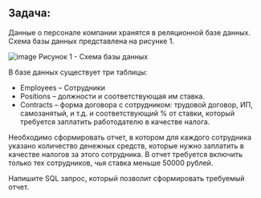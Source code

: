 ## Задача:

Данные о персонале компании хранятся в реляционной базе данных. Схема базы
данных представлена на рисунке 1.

![image](https://github.com/user-attachments/assets/41d65df9-d5f5-4e55-bdcf-ffdbfee1a17f)
Рисунок 1 - Схема базы данных

В базе данных существует три таблицы:
- Employees – Сотрудники
- Positions – должности и соответствующая им ставка.
- Contracts – форма договора с сотрудником: трудовой договор, ИП, самозанятый, и т.д. и соответствующий % от ставки, который требуется заплатить работодателю в качестве налога.

Необходимо сформировать отчет, в котором для каждого сотрудника указано количество денежных средств, которые нужно заплатить в качестве налогов за этого сотрудника. 
В отчет требуется включить только тех сотрудников, чья ставка меньше 50000 рублей.

Напишите SQL запрос, который позволит сформировать требуемый отчет.
